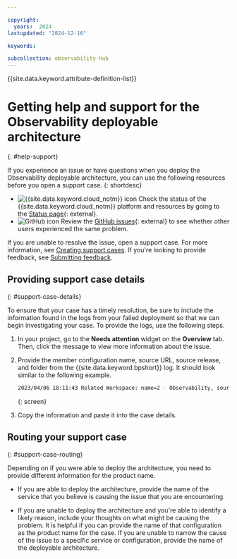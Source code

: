 ```yaml
---

copyright:
  years:  2024
lastupdated: "2024-12-16"

keywords:

subcollection: observability-hub
---
```


{{site.data.keyword.attribute-definition-list}}

# Getting help and support for the Observability deployable architecture
{: #help-support}

If you experience an issue or have questions when you deploy the Observability deployable architecture, you can use the following resources before you open a support case.
{: shortdesc}


- ![{{site.data.keyword.cloud_notm}} icon](../icons/ibm-cloud-16.svg "IBM Cloud icon") Check the status of the {{site.data.keyword.cloud_notm}} platform and resources by going to the [Status page](https://cloud.ibm.com/status){: external}.
- ![GitHub icon](../icons/logo-github-16.svg "GitHub icon") Review the [GitHub issues](https://github.com/terraform-ibm-modules/terraform-ibm-observability-da/issues){: external} to see whether other users experienced the same problem.


If you are unable to resolve the issue, open a support case. For more information, see [Creating support cases](/docs/get-support?topic=get-support-open-case). If you're looking to provide feedback, see [Submitting feedback](/docs/overview?topic=overview-feedback).


## Providing support case details
{: #support-case-details}

To ensure that your case has a timely resolution, be sure to include the information found in the logs from your failed deployment so that we can begin investigating your case. To provide the logs, use the following steps.

1. In your project, go to the **Needs attention** widget on the **Overview** tab. Then, click the message to view more information about the issue.
2. Provide the member configuration name, source URL, source release, and folder from the {{site.data.keyword.bpshort}} log. It should look similar to the following example. 

   ```sh
   2023/04/06 18:11:43 Related Workspace: name=2 - Observability, sourcerelease=(1.0.0), sourceurl=, folder=folder=terraform-ibm-kms-all-inclusive-4.8.5/solutions/standard
   ```
   {: screen}

3. Copy the information and paste it into the case details.


## Routing your support case
{: #support-case-routing}

Depending on if you were able to deploy the architecture, you need to provide different information for the product name. 

* If you are able to deploy the architecture, provide the name of the service that you believe is causing the issue that you are encountering. 

* If you are unable to deploy the architecture and you're able to identify a likely reason, include your thoughts on what might be causing the problem. It is helpful if you can provide the name of that configuration as the product name for the case. If you are unable to narrow the cause of the issue to a specific service or configuration, provide the name of the deployable architecture.
